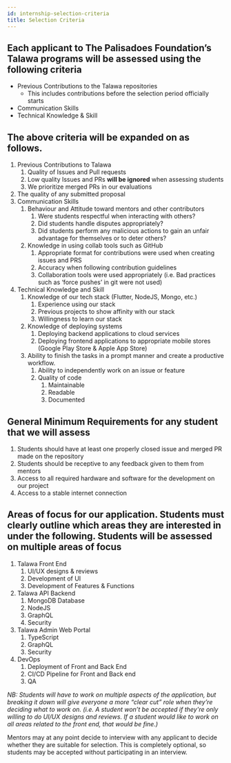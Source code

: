```yaml
---
id: internship-selection-criteria
title: Selection Criteria
---
```



## Each applicant to The Palisadoes Foundation’s Talawa programs will be assessed using the following criteria

- Previous Contributions to the Talawa repositories
    - This includes contributions before the selection period officially starts
- Communication Skills
- Technical Knowledge & Skill

## The above criteria will be expanded on as follows.


1. Previous Contributions to Talawa
    1. Quality of Issues and Pull requests
    1. Low quality Issues and PRs **will be ignored** when assessing students
    1. We prioritize merged PRs in our evaluations
2. The quality of any submitted proposal
3. Communication Skills
    1. Behaviour and Attitude toward mentors and other contributors
        1. Were students respectful when interacting with others?
        2. Did students handle disputes appropriately?
        3. Did students perform any malicious actions to gain an unfair advantage for themselves or to deter others?
    2. Knowledge in using collab tools such as GitHub
        1. Appropriate format for contributions were used when creating issues and PRS
        2. Accuracy when following contribution guidelines
        3. Collaboration tools were used appropriately (i.e. Bad practices such as ‘force pushes’ in git were not used)
4. Technical Knowledge and Skill
    1. Knowledge of our tech stack (Flutter, NodeJS, Mongo, etc.)
        1. Experience using our stack
        2. Previous projects to show affinity with our stack
        3. Willingness to learn our stack
    2. Knowledge of deploying systems
        1. Deploying backend applications to cloud services
        2. Deploying frontend applications to appropriate mobile stores (Google Play Store & Apple App Store)
    3. Ability to finish the tasks in a prompt manner and create a productive workflow.
        1. Ability to independently work on an issue or feature
        2. Quality of code
            1. Maintainable
            2. Readable
            3. Documented

## General Minimum Requirements for any student that we will assess


1. Students should have at least one properly closed issue and merged PR made on the repository
1. Students should be receptive to any feedback given to them from mentors
1. Access to all required hardware and software for the development on our project
1. Access to a stable internet connection

## Areas of focus for our application. Students must clearly outline which areas they are interested in under the following. Students will be assessed on multiple areas of focus

1. Talawa Front End
    1. UI/UX designs & reviews
    1. Development of UI
    1. Development of Features & Functions
1. Talawa API Backend
    1. MongoDB Database
    1. NodeJS
    1. GraphQL
    1. Security
1. Talawa Admin Web Portal
    1. TypeScript
    1. GraphQL
    1. Security
1. DevOps
    1. Deployment of Front and Back End
    1. CI/CD Pipeline for Front and Back end
    1. QA

_NB: Students will have to work on multiple aspects of the application, but breaking it down will give everyone a more “clear cut” role when they’re deciding what to work on. (i.e. A student won’t be accepted if they're only willing to do UI/UX designs and reviews. If a student would like to work on all areas related to the front end, that would be fine.)_

Mentors may at any point decide to interview with any applicant to decide whether they are suitable for selection. This is completely optional, so students may be accepted without participating in an interview.
